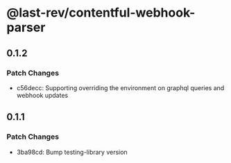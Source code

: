 # @last-rev/contentful-webhook-parser

## 0.1.2

### Patch Changes

- c56decc: Supporting overriding the environment on graphql queries and webhook updates

## 0.1.1

### Patch Changes

- 3ba98cd: Bump testing-library version
